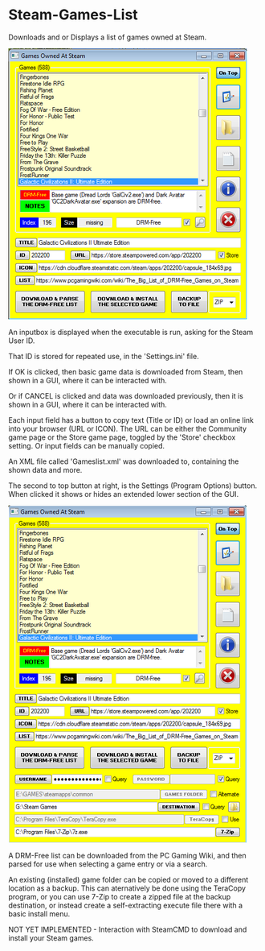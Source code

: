 # Steam-Games-List
Downloads and or Displays a list of games owned at Steam.

![Steam Games List](https://github.com/Twombs/Steam-Games-List/blob/main/Main_GUI_less.png?raw=true)

An inputbox is displayed when the executable is run, asking for the Steam User ID.

That ID is stored for repeated use, in the 'Settings.ini' file.

If OK is clicked, then basic game data is downloaded from Steam, then shown in a GUI, where it can be interacted with.

Or if CANCEL is clicked and data was downloaded previously, then it is shown in a GUI, where it can be interacted with.

Each input field has a button to copy text (Title or ID) or load an online link into your browser (URL or ICON). The URL can be either the Community game page or the Store game page, toggled by the 'Store' checkbox setting. Or input fields can be manually copied.

An XML file called 'Gameslist.xml' was downloaded to, containing the shown data and more.

The second to top button at right, is the Settings (Program Options) button. When clicked it shows or hides an extended lower section of the GUI.

![Steam Games List](https://github.com/Twombs/Steam-Games-List/blob/main/Main_GUI_more.png?raw=true)

A DRM-Free list can be downloaded from the PC Gaming Wiki, and then parsed for use when selecting a game entry or via a search.

An existing (installed) game folder can be copied or moved to a different location as a backup. This can aternatively be done using the TeraCopy program, or you can use 7-Zip to create a zipped file at the backup destination, or instead create a self-extracting execute file there with a basic install menu.

NOT YET IMPLEMENTED - Interaction with SteamCMD to download and install your Steam games.
